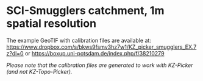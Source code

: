 # SCI-Smugglers catchment, 1m spatial resolution
The example GeoTIF with calibration files are available at: https://www.dropbox.com/s/bkws9fsmv3hz7w1/KZ_picker_smugglers_EX.7z?dl=0 or https://boxup.uni-potsdam.de/index.php/f/38210279

*Please note that the calibration files are generated to work with KZ-Picker (and not KZ-Topo-Picker).*
